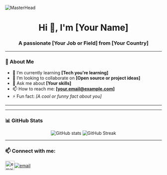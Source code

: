 <!-- GitHub Profile Header -->
![MasterHead](https://user-images.githubusercontent.com/67194519/173735367-b75edb3b-61ec-4323-a10f-5d98e1d7b97a.gif)

<h1 align="center">Hi 👋, I'm [Your Name]</h1>
<h3 align="center">A passionate [Your Job or Field] from [Your Country]</h3>

---

### 🔧 About Me
- 🌱 I’m currently learning **[Tech you're learning]**
- 👯 I’m looking to collaborate on **[Open source or project ideas]**
- 💬 Ask me about **[Your skills]**
- 📫 How to reach me: **[your.email@example.com]**
- ⚡ Fun fact: *[A cool or funny fact about you]*

---




---

### 📊 GitHub Stats

<p align="center">
  <img src="https://github-readme-stats.vercel.app/api?username=YOUR_USERNAME&show_icons=true&theme=tokyonight" alt="GitHub stats" />
  <img src="https://github-readme-streak-stats.herokuapp.com/?user=YOUR_USERNAME&theme=tokyonight" alt="GitHub Streak" />
</p>

---

### 📫 Connect with me:
<p align="left">
 <a href="https://www.linkedin.com/in/kelvianov-kesuma-4b2176364/"><img align="center" src="https://cdn.jsdelivr.net/gh/devicons/devicon/icons/linkedin/linkedin-original.svg" alt="email" height="30" width="30/></a>
  <a href="mailto:kelvianov10@gmail.com"><img align="center" src="https://img.shields.io/badge/Email-D14836?style=flat&logo=gmail&logoColor=white" alt="email" /></a>
</p>

